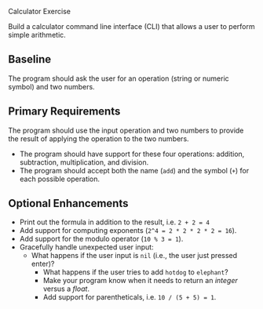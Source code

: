 Calculator Exercise

Build a calculator command line interface (CLI) that allows a user to perform simple arithmetic.

## Baseline
The program should ask the user for an operation (string or numeric symbol) and two numbers.

## Primary Requirements
The program should use the input operation and two numbers to provide the result of applying the operation to the two numbers.
- The program should have support for these four operations: addition, subtraction, multiplication, and division.
- The program should accept both the name (`add`) and the symbol (`+`) for each possible operation.

## Optional Enhancements
- Print out the formula in addition to the result, i.e. `2 + 2 = 4`
- Add support for computing exponents (`2^4 = 2 * 2 * 2 * 2 = 16`).
- Add support for the modulo operator (`10 % 3 = 1`).
- Gracefully handle unexpected user input:
  - What happens if the user input is `nil` (i.e., the user just pressed enter)?
    - What happens if the user tries to add `hotdog` to `elephant`?
    - Make your program know when it needs to return an _integer_ versus a _float_.
    - Add support for parentheticals, i.e. `10 / (5 + 5) = 1`.

